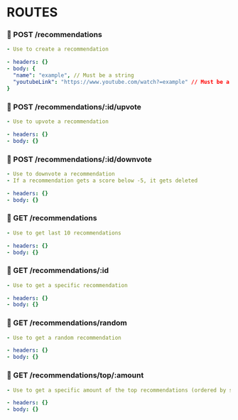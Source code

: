 # ROUTES

### 📮 POST /recommendations

```yml
- Use to create a recommendation

- headers: {}
- body: {
  "name": "example", // Must be a string
  "youtubeLink": "https://www.youtube.com/watch?=example" // Must be a string with a youtube url
}
```

### 📮 POST /recommendations/:id/upvote

```yml
- Use to upvote a recommendation

- headers: {}
- body: {}
```

### 📮 POST /recommendations/:id/downvote

```yml
- Use to downvote a recommendation
- If a recommendation gets a score below -5, it gets deleted

- headers: {}
- body: {}
```

### 🔎 GET /recommendations

```yml
- Use to get last 10 recommendations

- headers: {}
- body: {}
```

### 🔎 GET /recommendations/:id

```yml
- Use to get a specific recommendation

- headers: {}
- body: {}
```

### 🔎 GET /recommendations/random

```yml
- Use to get a random recommendation

- headers: {}
- body: {}
```

### 🔎 GET /recommendations/top/:amount

```yml
- Use to get a specific amount of the top recommendations (ordered by score, higher first)

- headers: {}
- body: {}
```
